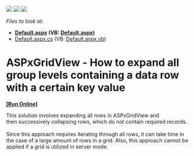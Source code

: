 <!-- default badges list -->
![](https://img.shields.io/endpoint?url=https://codecentral.devexpress.com/api/v1/VersionRange/128534077/16.1.8%2B)
[![](https://img.shields.io/badge/Open_in_DevExpress_Support_Center-FF7200?style=flat-square&logo=DevExpress&logoColor=white)](https://supportcenter.devexpress.com/ticket/details/T460635)
[![](https://img.shields.io/badge/📖_How_to_use_DevExpress_Examples-e9f6fc?style=flat-square)](https://docs.devexpress.com/GeneralInformation/403183)
<!-- default badges end -->
<!-- default file list -->
*Files to look at*:

* **[Default.aspx](./CS/DXApplication/Default.aspx) (VB: [Default.aspx](./VB/DXApplication/Default.aspx))**
* [Default.aspx.cs](./CS/DXApplication/Default.aspx.cs) (VB: [Default.aspx.vb](./VB/DXApplication/Default.aspx.vb))
<!-- default file list end -->
# ASPxGridView - How to expand all group levels containing a data row with a certain key value
<!-- run online -->
**[[Run Online]](https://codecentral.devexpress.com/t460635/)**
<!-- run online end -->


<p>This solution involves expanding all rows in ASPxGridView and then successively collapsing rows, which do not contain required records. <br><br>Since this approach requires iterating through all rows, it can take time in the case of a large amount of rows in a grid. Also, this approach cannot be applied if a grid is utilized in server mode.</p>

<br/>


